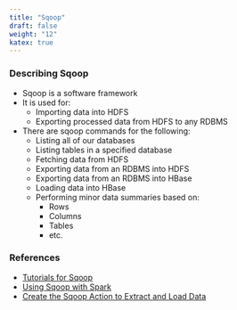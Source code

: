 ```yaml
---
title: "Sqoop"
draft: false
weight: "12"
katex: true
---
```


### Describing Sqoop
- Sqoop is a software framework
- It is used for:
	- Importing data into HDFS
	- Exporting processed data from HDFS to any RDBMS
- There are sqoop commands for the following:
	- Listing all of our databases
	- Listing tables in a specified database
	- Fetching data from HDFS
	- Exporting data from an RDBMS into HDFS
	- Exporting data from an RDBMS into HBase
	- Loading data into HBase
	- Performing minor data summaries based on:
		- Rows
		- Columns
		- Tables
		- etc.

### References
- [Tutorials for Sqoop](https://www.dezyre.com/hadoop-tutorial/hadoop-sqoop-tutorial-data-aggregation)
- [Using Sqoop with Spark](https://www.quora.com/Which-is-better-sqoop-or-spark)
- [Create the Sqoop Action to Extract and Load Data](https://docs.cloudera.com/HDPDocuments/Ambari-2.7.1.0/bk_workflow-management/content/create_sqoop_extract_action.html)
